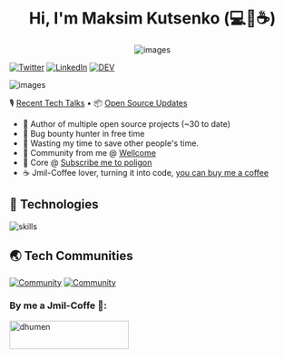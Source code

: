 <h1 align='center'>
    Hi, I'm Maksim Kutsenko (💻💖☕)
</h1>


<p align='center'>
    <img src='https://github.com/plinom/plinom/blob/main/README/Group%202.png' alt='images'>
</p>

[![Twitter](https://img.shields.io/badge/Twitter-%231DA1F2.svg?&style=flat-square&logo=twitter&logoColor=white)](https://twitter.com/maxondevelop) 
[![LinkedIn](https://img.shields.io/badge/YouTube-%23FF0000.svg?&style=flat-square&logo=youtube&logoColor=white)](https://www.linkedin.com/in/максим-куценко-7225ab269/)
[![DEV](https://img.shields.io/badge/DEV-%23000000.svg?&style=flat-square&logo=dev.to&logoColor=white)](https://dev.to/plinom)

<img src='https://github.com/plinom/plinom/blob/main/README/gipss.gif' alt='images'>

🎙 [Recent Tech Talks](https://www.polywork.com/warengonzaga/collections/1284) • 📦 [Open Source Updates](https://www.polywork.com/warengonzaga/collections/1194)

- 💝 Author of multiple open source projects (~30 to date)
- 🔏 Bug bounty hunter in free time
- 🎯 Wasting my time to save other people's time.
- 💼 Community from me @ [Wellcome](https://telegram.me/maxonchicks)
- 💜 Core @ [Subscribe me to poligon](https://www.poliigon.com/account?tab=dashboard)
- ☕ Jmil-Coffee lover, turning it into code, [you can buy me a coffee](https://www.buymeacoffee.com/MaxonDev)

[twitter]: https://twitter.com/maxondevelop
[telegram]: https://telegram.me/maxonchiks
[discord]: https://discordapp.com/users/7502
[instagram]: https://instagram.com/maxondev
[bymeacofe]: https://www.buymeacoffee.com/MaxonDev

## 🔧 Technologies

![skills](https://skillicons.dev/icons?i=html,css,sass,php,wordpress,nodejs,vue,react,mysql,py,vim,git,figma,bash,jquery,vscode&theme=light)

## 🌏 Tech Communities

[![Community](https://discordapp.com/api/guilds/970915199617990707/widget.png?style=banner2)](https://web3philippines.org) [![Community](https://discordapp.com/api/guilds/905496362982981723/widget.png?style=banner2)](https://ossph.org)

<h3 align="left">By me a Jmil-Coffe 💞:</h3>
<p>
    <a href="https://www.buymeacoffee.com/MaxonDev">
        <img align="left" src="https://cdn.buymeacoffee.com/buttons/v2/default-yellow.png" height="50" width="210" alt="dhumen" />
    </a>
</p><br><br>
